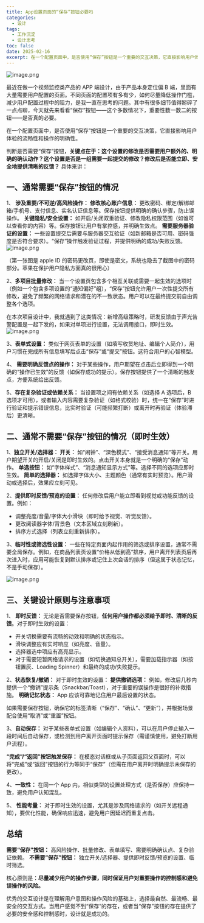 ```yaml
---
title: App设置页面的“保存”按钮必要吗
categories:
  - 设计
tags:
  - 工作沉淀
  - 设计思考
toc: false
date: 2025-02-16
excerpt: 在一个配置页面中，是否使用“保存”按钮是一个重要的交互决策，它直接影响用户体验的流畅性和操作的明确性。
---
```


![image.png](https://savemyblogpic-1311313070.cos.ap-chengdu.myqcloud.com/blogpicture/20250605182533.png)

最近在做一个视频监控类产品的 APP 端设计，由于产品本身定位偏 B 端，里面有大量需要用户配置的页面。不同页面的配置项有多有少，如何尽量降低操作门槛，减少用户配置过程中的阻力，是我一直在思考的问题。其中有很多细节值得掰碎了一点点聊，今天就先来看看“保存”按钮——这个多数情况下，重要性数一数二的按钮——是否真的必要。

在一个配置页面中，是否使用“保存”按钮是一个重要的交互决策，它直接影响用户体验的流畅性和操作的明确性。

判断是否需要“保存”按钮，**关键点在于：这个设置的修改是否需要用户额外的、明确的确认动作？这个设置是否是一组需要一起提交的修改？修改后是否能立即、安全地提供清晰的反馈？** 具体来讲：

## 一、通常需要“保存”按钮的情况

1、 **涉及重要/不可逆/高风险操作：**
**修改核心账户信息：** 更改密码、绑定/解绑邮箱/手机号、支付信息、实名认证信息等。保存按钮提供明确的确认步骤，防止误操作。
**关键隐私/安全设置：** 如开启/关闭双重验证、修改隐私权限范围（如谁可以查看你的内容）等。保存按钮让用户有掌控感，并明确生效点。
**需要服务器验证的设置：** 一些设置提交后需要与服务器交互验证（如新邮箱是否可用、密码强度是否符合要求）。“保存”操作触发验证过程，并提供明确的成功/失败反馈。
![image.png](https://savemyblogpic-1311313070.cos.ap-chengdu.myqcloud.com/blogpicture/20250606102453.png)

（第一张图是 apple ID 的密码更改页，即使是密文，系统也隐去了截图中的密码部分。苹果在保护用户隐私方面真的很用心）

2、**多项目批量修改：**
当一个设置页包含多个相互关联或需要一起生效的选项时（例如一个包含多项设置的“通知偏好”组），“保存”按钮允许用户一次性提交所有修改，避免了频繁的网络请求和潜在的不一致状态。用户可以在最终提交前自由调整各个选项。

在本次项目设计中，我就遇到了这类情况：新增高级策略时，研发反馈由于声光告警配置是一起下发的，如果对单项进行设置，无法调用接口，即时生效。
![image.png](https://savemyblogpic-1311313070.cos.ap-chengdu.myqcloud.com/blogpicture/20250606112501.png)



3、**表单式设置：**
类似于网页表单的设置（如填写收货地址、编辑个人简介），用户习惯在完成所有信息填写后点击“保存”或“提交”按钮。这符合用户的心智模型。

4、 **需要明确反馈点的操作：**
对于某些操作，用户期望在点击后立即得到一个明确的“操作已生效”的反馈（如保存成功的提示）。保存按钮提供了一个清晰的触发点，方便系统给出反馈。

5、**存在复杂验证或依赖关系：**
当设置项之间有依赖关系（如选择 A 选项后，B 选项才可用），或者输入内容需要复杂验证（如格式校验）时，统一在“保存”时进行验证和提示错误信息，比实时验证（可能频繁打断）或离开时再验证（体验滞后）更清晰。


## 二、通常不需要“保存”按钮的情况（即时生效）

1、**独立开关/选择器：**
**开关：** 如“闹钟”、“深色模式”、“接受消息通知”等开关。用户期望开关的开启/关闭是即时生效的。点击开关本身就是一个明确的“保存”动作。
**单选按钮：** 如“字体样式”、“消息通知显示方式”等。选择不同的选项应即时生效。
**简单的选择器：** 如选择字体大小、主题颜色（通常有实时预览）。用户滑动或选择后，效果应立刻可见。

2、**提供即时反馈/预览的设置：**
任何修改后用户能立即看到视觉或功能反馈的设置。例如：
- 调整亮度/音量/字体大小滑块（即时给予视觉、听觉反馈）。
- 更改阅读器字体/背景色（文本区域立刻刷新）。
- 排序方式选择（列表立刻重新排序）。

3、**临时性或筛选性设置：**
一些在特定页面内起作用的筛选或排序设置，通常不需要全局保存。例如，在商品列表页设置“价格从低到高”排序，用户离开列表页后再次进入时，应用可能恢复到默认排序或记住上次会话的排序（但这属于状态记忆，不是手动保存）。
 
![image.png](https://savemyblogpic-1311313070.cos.ap-chengdu.myqcloud.com/blogpicture/20250606104259.png)


## 三、关键设计原则与注意事项

1、 **即时反馈：** 无论是否需要保存按钮，**任何用户操作都必须给予即时、清晰的反馈**。对于即时生效的设置：
- 开关切换需要有流畅的动效和明确的状态指示。
- 滑块调整应有实时响应（如亮度、音量）。
- 选择器选中项应有高亮显示。
- 对于需要短暂网络请求的设置（如切换通知总开关），需要加载指示器（如按钮置灰、Loading Spinner）和最终的成功/失败提示。

2、**状态恢复/撤销：** 对于即时生效的设置：
**提供撤销选项：** 例如，修改后几秒内提供一个“撤销”提示条（Snackbar/Toast），对于重要的误操作是很好的补救措施。
**明确记忆状态：** App 应该可靠地记住用户最后设置的状态。

如果需要保存按钮，确保它的标签清晰（“保存”、“确认”、“更新”），并根据场景配合使用“取消”或“重置”按钮。

3、**自动保存：**
对于某些表单式设置（如编辑个人资料），可以在用户停止输入一段时间后自动保存，或检测到用户离开页面时提示保存（需谨慎使用，避免打断用户流程）。

**“完成”/“返回”按钮触发保存：** 在模态对话框或从子页面返回父页面时，可以将“完成”或“返回”按钮的行为等同于“保存”（但需在用户离开时明确提示未保存的更改）。
 
4、**一致性：** 在同一个 App 内，相似类型的设置处理方式（是否保存）应保持一致，避免用户认知混乱。

5、 **性能考量：** 对于即时生效的设置，尤其是涉及网络请求的（如开关远程通知），要优化性能，确保响应迅速，避免用户因延迟而重复点击。


## 总结

**需要“保存”按钮：** 高风险操作、批量修改、表单填写、需要明确确认点、复杂验证依赖。
**不需要“保存”按钮：** 独立开关/选择器、提供即时反馈/预览的设置、临时筛选。

核心原则是：**尽量减少用户的操作步骤，同时保证用户对重要操作的控制感和避免误操作的风险。**

优秀的交互设计是在理解用户意图和操作风险的基础上，选择最自然、最流畅、最安全的交互方式。当用户感觉不到“保存”的存在，或者当“保存”按钮的存在提供了必要的安全感和控制感时，设计就是成功的。